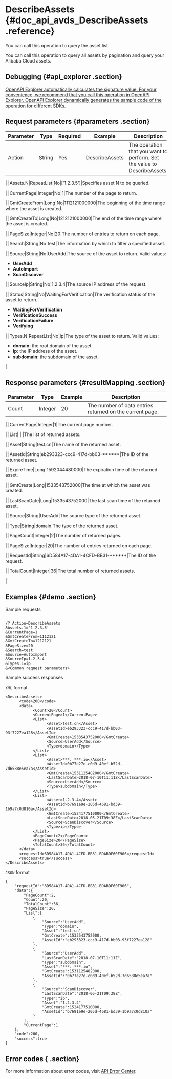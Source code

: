 # DescribeAssets {#doc_api_avds_DescribeAssets .reference}

You can call this operation to query the asset list.

You can call this operation to query all assets by pagination and query your Alibaba Cloud assets.

## Debugging {#api_explorer .section}

[OpenAPI Explorer automatically calculates the signature value. For your convenience, we recommend that you call this operation in OpenAPI Explorer. OpenAPI Explorer dynamically generates the sample code of the operation for different SDKs.](https://api.aliyun.com/#product=avds&api=DescribeAssets&type=RPC&version=2017-11-29)

## Request parameters {#parameters .section}

|Parameter|Type|Required|Example|Description|
|---------|----|--------|-------|-----------|
|Action|String|Yes|DescribeAssets|The operation that you want to perform. Set the value to DescribeAssets.

 |
|Assets.N|RepeatList|No|\['1.2.3.5'\]|Specifies asset N to be queried.

 |
|CurrentPage|Integer|No|1|The number of the page to return.

 |
|GmtCreateFrom|Long|No|1112121000000|The beginning of the time range where the asset is created.

 |
|GmtCreateTo|Long|No|1212121000000|The end of the time range where the asset is created.

 |
|PageSize|Integer|No|20|The number of entries to return on each page.

 |
|Search|String|No|test|The information by which to filter a specified asset.

 |
|Source|String|No|UserAdd|The source of the asset to return. Valid values:

 -   **UserAdd**
-   **AutoImport**
-   **ScanDiscover**

 |
|SourceIp|String|No|1.2.3.4|The source IP address of the request.

 |
|Status|String|No|WaitingForVerification|The verification status of the asset to return.

 -   **WaitingForVerification**
-   **VerificationSuccess**
-   **VerificationFailure**
-   **Verifying**

 |
|Types.N|RepeatList|No|ip|The type of the asset to return. Valid values:

 -   **domain**: the root domain of the asset.
-   **ip**: the IP address of the asset.
-   **subdomain**: the subdomain of the asset.

 |

## Response parameters {#resultMapping .section}

|Parameter|Type|Example|Description|
|---------|----|-------|-----------|
|Count|Integer|20|The number of data entries returned on the current page.

 |
|CurrentPage|Integer|1|The current page number.

 |
|List| | |The list of returned assets.

 |
|Asset|String|test.cn|The name of the returned asset.

 |
|AssetId|String|eb293323-ccc9-417d-bb03-\*\*\*\*\*\*|The ID of the returned asset.

 |
|ExpireTime|Long|1592044480000|The expiration time of the returned asset.

 |
|GmtCreate|Long|1533543752000|The time at which the asset was created.

 |
|LastScanDate|Long|1533543752000|The last scan time of the returned asset.

 |
|Source|String|UserAdd|The source type of the returned asset.

 |
|Type|String|domain|The type of the returned asset.

 |
|PageCount|Integer|2|The number of returned pages.

 |
|PageSize|Integer|20|The number of entries returned on each page.

 |
|RequestId|String|6D584A17-4DA1-4CFD-BB31-\*\*\*\*\*\*|The ID of the request.

 |
|TotalCount|Integer|36|The total number of returned assets.

 |

## Examples {#demo .section}

Sample requests

``` {#request_demo}

/? Action=DescribeAssets
&Assets.1='1.2.3.5'
&CurrentPage=1
&GmtCreateFrom=1112121
&GmtCreateTo=1212121
&PageSize=20
&Search=test
&Source=AutoImport
&SourceIp=1.2.3.4
&Types.1=ip
&<Common request parameters>

```

Sample success responses

`XML` format

``` {#xml_return_success_demo}
<DescribeAssets>
	  <code>200</code>
	  <data>
		    <Count>20</Count>
		    <CurrentPage>1</CurrentPage>
		    <List>
			      <Asset>test.cn</Asset>
			      <AssetId>eb293323-ccc9-417d-bb03-93f7227ea128</AssetId>
			      <GmtCreate>1533543752000</GmtCreate>
			      <Source>UserAdd</Source>
			      <Type>domain</Type>
		    </List>
		    <List>
			      <Asset>***. ***.io</Asset>
			      <AssetId>0b77e27e-c0d9-40ef-b52d-7d6588e5ea7a</AssetId>
			      <GmtCreate>1531125482000</GmtCreate>
			      <LastScanDate>2018-07-10T11:11Z</LastScanDate>
			      <Source>UserAdd</Source>
			      <Type>subdomain</Type>
		    </List>
		    <List>
			      <Asset>1.2.3.4</Asset>
			      <AssetId>b7691e9e-205d-4681-bd39-1b9a7c0d810a</AssetId>
			      <GmtCreate>1524177510000</GmtCreate>
			      <LastScanDate>2018-05-21T09:38Z</LastScanDate>
			      <Source>ScanDiscover</Source>
			      <Type>ip</Type>
		    </List>
		    <PageCount>2</PageCount>
		    <PageSize>20</PageSize>
		    <TotalCount>36</TotalCount>
	  </data>
	  <requestId>6D584A17-4DA1-4CFD-BB31-BDABDF60F906</requestId>
	  <success>true</success>
</DescribeAssets>
```

`JSON` format

``` {#json_return_success_demo}
{
	"requestId":"6D584A17-4DA1-4CFD-BB31-BDABDF60F906",
	"data":{
		"PageCount":2,
		"Count":20,
		"TotalCount":36,
		"PageSize":20,
		"List":[
			{
				"Source":"UserAdd",
				"Type":"domain",
				"Asset":"test.cn",
				"GmtCreate":1533543752000,
				"AssetId":"eb293323-ccc9-417d-bb03-93f7227ea128"
			},
			{
				"Source":"UserAdd",
				"LastScanDate":"2018-07-10T11:11Z",
				"Type":"subdomain",
				"Asset":"***. ***.io",
				"GmtCreate":1531125482000,
				"AssetId":"0b77e27e-c0d9-40ef-b52d-7d6588e5ea7a"
			},
			{
				"Source":"ScanDiscover",
				"LastScanDate":"2018-05-21T09:38Z",
				"Type":"ip",
				"Asset":"1.2.3.4",
				"GmtCreate":1524177510000,
				"AssetId":"b7691e9e-205d-4681-bd39-1b9a7c0d810a"
			}
		],
		"CurrentPage":1
	},
	"code":200,
	"success":true
}
```

## Error codes { .section}

For more information about error codes, visit [API Error Center](https://error-center.alibabacloud.com/status/product/avds).

